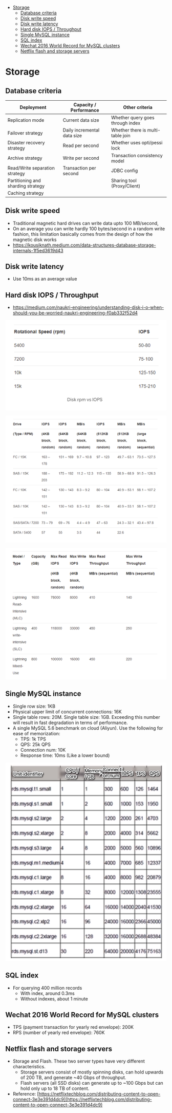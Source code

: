 
- [Storage](#storage)
  - [Database criteria](#database-criteria)
  - [Disk write speed](#disk-write-speed)
  - [Disk write latency](#disk-write-latency)
  - [Hard disk IOPS / Throughput](#hard-disk-iops--throughput)
  - [Single MySQL instance](#single-mysql-instance)
  - [SQL index](#sql-index)
  - [Wechat 2016 World Record for MySQL clusters](#wechat-2016-world-record-for-mysql-clusters)
  - [Netflix flash and storage servers](#netflix-flash-and-storage-servers)

# Storage
## Database criteria

| Deployment                         | Capacity / Performance      | Other criteria                    |
| ---------------------------------- | --------------------------- | --------------------------------- |
| Replication mode                   | Current data size           | Whether query goes through index  |
| Failover strategy                  | Daily incremental data size | Whether there is multi-table join |
| Disaster recovery strategy         | Read per second             | Whether uses opti/pessi lock      |
| Archive strategy                   | Write per second            | Transaction consistency model     |
| Read/Write separation strategy     | Transaction per second      | JDBC config                       |
| Partitioning and sharding strategy |                             | Sharing tool (Proxy/Client)       |
| Caching strategy                   |                             |                                   |

## Disk write speed
* Traditional magnetic hard drives can write data upto 100 MB/second,
* On an average you can write hardly 100 bytes/second in a random write fashion, this limitation basically comes from the design of how the magnetic disk works
* https://kousiknath.medium.com/data-structures-database-storage-internals-1f5ed3619d43

## Disk write latency
* Use 10ms as an average value

## Hard disk IOPS / Throughput
* https://medium.com/naukri-engineering/understanding-disk-i-o-when-should-you-be-worried-naukri-engineering-f0ab332f52d4

![](../.gitbook/assets/storage_harddisk_rpmToIOPS.png)

![](../.gitbook/assets/storage_harddisk_rpmToThroughput.png)

![](../.gitbook/assets/storage_harddisk_rpmToSSD.png)

## Single MySQL instance

* Single row size: 1KB
* Physical upper limit of concurrent connections: 16K
* Single table rows: 20M. Single table size: 1GB. Exceeding this number will result in fast degradation in terms of performance. 
* A single MySQL 5.6 benchmark on cloud (Aliyun). Use the following for ease of memorization:
  * TPS: 1k TPS
  * QPS: 25k QPS
  * Connection num: 10K
  * Response time: 10ms (Like a lower bound)

![](../.gitbook/assets/mysql_scalability_singleMachinePerf.png)

## SQL index 
* For querying 400 million records
  * With index, around 0.3ms
  * Without indexes, about 1 minute

## Wechat 2016 World Record for MySQL clusters

* TPS (payment transaction for yearly red envelope): 200K
* RPS (number of yearly red envelope): 760K

## Netflix flash and storage servers
* Storage and Flash. These two server types have very different characteristics. 
  * Storage servers consist of mostly spinning disks, can hold upwards of 200 TB, and generate \~40 Gbps of throughput. 
  * Flash servers (all SSD disks) can generate up to \~100 Gbps but can hold only up to 18 TB of content.
* Reference: [https://netflixtechblog.com/distributing-content-to-open-connect-3e3e391d4dc9](https://netflixtechblog.com/distributing-content-to-open-connect-3e3e391d4dc9)
